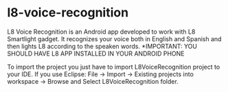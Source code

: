 l8-voice-recognition
====================

L8 Voice Recognition is an Android app developed to work with L8 Smartlight gadget.
It recognizes your voice both in English and Spanish and then lights L8 according to the speaken words.
*IMPORTANT: YOU SHOULD HAVE L8 APP INSTALLED IN YOUR ANDROID PHONE


To import the project you just have to import L8VoiceRecognition project to your IDE.
If you use Eclipse: File -> Import -> Existing projects into workspace -> Browse and Select L8VoiceRecognition folder.
